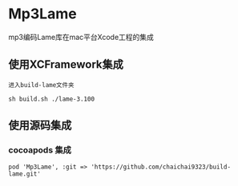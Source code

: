 # Mp3Lame
mp3编码Lame库在mac平台Xcode工程的集成

## 使用XCFramework集成
```
进入build-lame文件夹

sh build.sh ./lame-3.100
```

## 使用源码集成

### cocoapods 集成
```
pod 'Mp3Lame', :git => 'https://github.com/chaichai9323/build-lame.git'
  

```
